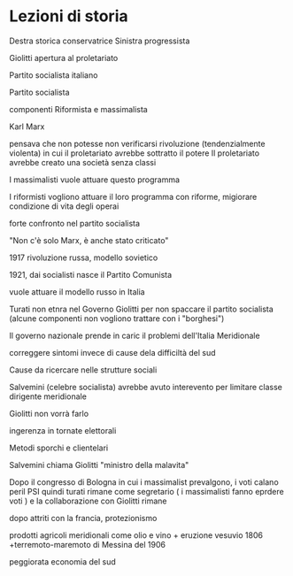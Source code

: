 # Lezioni di storia

Destra storica conservatrice
Sinistra progressista

Giolitti apertura al proletariato


Partito socialista italiano

Partito socialista

componenti Riformista e massimalista

Karl Marx

pensava che non potesse non verificarsi rivoluzione (tendenzialmente violenta) in cui il proletariato avrebbe sottratto il potere
Il proletariato avrebbe creato una società senza classi


I massimalisti vuole attuare questo programma

I riformisti vogliono attuare il loro programma con riforme, migiorare condizione di vita degli operai

forte confronto nel partito socialista

"Non c'è solo Marx, è anche stato criticato"


1917 rivoluzione russa, modello sovietico

1921, dai socialisti nasce il Partito Comunista

vuole attuare il modello russo in Italia



Turati non etnra nel Governo Giolitti per non spaccare il partito socialista (alcune componenti non vogliono trattare con i "borghesi")


Il governo nazionale prende in caric il problemi dell'Italia Meridionale

correggere sintomi invece di cause dela difficiltà del sud

Cause da ricercare nelle strutture sociali


Salvemini (celebre socialista) avrebbe avuto interevento per limitare classe dirigente meridionale

Giolitti non vorrà farlo


ingerenza in tornate elettorali

Metodi sporchi e clientelari

Salvemini chiama Giolitti "ministro della malavita"


Dopo il congresso di Bologna in cui i massimalist prevalgono, i voti calano peril PSI quindi turati rimane come segretario ( i massimalisti fanno eprdere voti ) e la collaborazione con Giolitti rimane


dopo attriti con la francia, protezionismo

prodotti agricoli meridionali come olio e vino 
\+ eruzione vesuvio 1806
\+terremoto-maremoto di Messina del 1906


peggiorata economia del sud


<!--stackedit_data:
eyJoaXN0b3J5IjpbMTkyMDk3NzczNSwxNzM2MTQ0NTA5LDE5MD
c3NDk2ODFdfQ==
-->